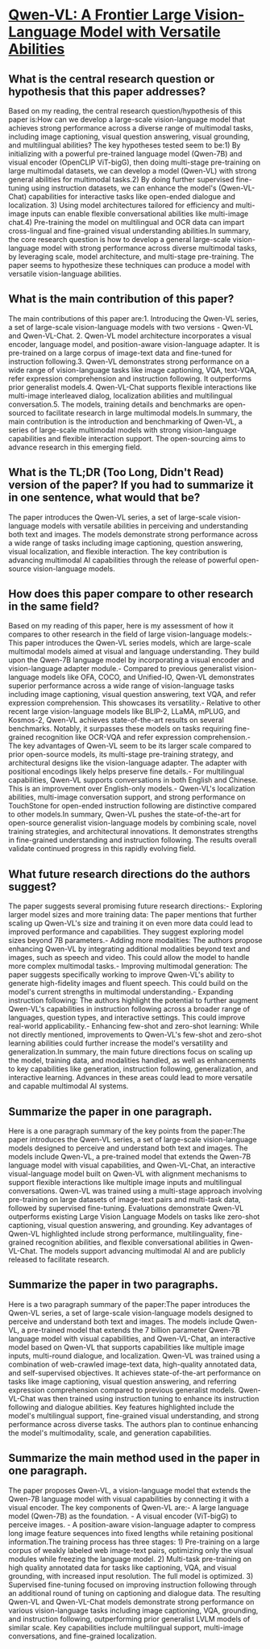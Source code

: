 # [Qwen-VL: A Frontier Large Vision-Language Model with Versatile Abilities](https://arxiv.org/abs/2308.12966)

## What is the central research question or hypothesis that this paper addresses?

Based on my reading, the central research question/hypothesis of this paper is:How can we develop a large-scale vision-language model that achieves strong performance across a diverse range of multimodal tasks, including image captioning, visual question answering, visual grounding, and multilingual abilities? The key hypotheses tested seem to be:1) By initializing with a powerful pre-trained language model (Qwen-7B) and visual encoder (OpenCLIP ViT-bigG), then doing multi-stage pre-training on large multimodal datasets, we can develop a model (Qwen-VL) with strong general abilities for multimodal tasks.2) By doing further supervised fine-tuning using instruction datasets, we can enhance the model's (Qwen-VL-Chat) capabilities for interactive tasks like open-ended dialogue and localization. 3) Using model architectures tailored for efficiency and multi-image inputs can enable flexible conversational abilities like multi-image chat.4) Pre-training the model on multilingual and OCR data can impart cross-lingual and fine-grained visual understanding abilities.In summary, the core research question is how to develop a general large-scale vision-language model with strong performance across diverse multimodal tasks, by leveraging scale, model architecture, and multi-stage pre-training. The paper seems to hypothesize these techniques can produce a model with versatile vision-language abilities.


## What is the main contribution of this paper?

The main contributions of this paper are:1. Introducing the Qwen-VL series, a set of large-scale vision-language models with two versions - Qwen-VL and Qwen-VL-Chat. 2. Qwen-VL model architecture incorporates a visual encoder, language model, and position-aware vision-language adapter. It is pre-trained on a large corpus of image-text data and fine-tuned for instruction following.3. Qwen-VL demonstrates strong performance on a wide range of vision-language tasks like image captioning, VQA, text-VQA, refer expression comprehension and instruction following. It outperforms prior generalist models.4. Qwen-VL-Chat supports flexible interactions like multi-image interleaved dialog, localization abilities and multilingual conversation.5. The models, training details and benchmarks are open-sourced to facilitate research in large multimodal models.In summary, the main contribution is the introduction and benchmarking of Qwen-VL, a series of large-scale multimodal models with strong vision-language capabilities and flexible interaction support. The open-sourcing aims to advance research in this emerging field.


## What is the TL;DR (Too Long, Didn't Read) version of the paper? If you had to summarize it in one sentence, what would that be?

The paper introduces the Qwen-VL series, a set of large-scale vision-language models with versatile abilities in perceiving and understanding both text and images. The models demonstrate strong performance across a wide range of tasks including image captioning, question answering, visual localization, and flexible interaction. The key contribution is advancing multimodal AI capabilities through the release of powerful open-source vision-language models.


## How does this paper compare to other research in the same field?

Based on my reading of this paper, here is my assessment of how it compares to other research in the field of large vision-language models:- This paper introduces the Qwen-VL series models, which are large-scale multimodal models aimed at visual and language understanding. They build upon the Qwen-7B language model by incorporating a visual encoder and vision-language adapter module.- Compared to previous generalist vision-language models like OFA, COCO, and Unified-IO, Qwen-VL demonstrates superior performance across a wide range of vision-language tasks including image captioning, visual question answering, text VQA, and refer expression comprehension. This showcases its versatility.- Relative to other recent large vision-language models like BLIP-2, LLaMA, mPLUG, and Kosmos-2, Qwen-VL achieves state-of-the-art results on several benchmarks. Notably, it surpasses these models on tasks requiring fine-grained recognition like OCR-VQA and refer expression comprehension.- The key advantages of Qwen-VL seem to be its larger scale compared to prior open-source models, its multi-stage pre-training strategy, and architectural designs like the vision-language adapter. The adapter with positional encodings likely helps preserve fine details.- For multilingual capabilities, Qwen-VL supports conversations in both English and Chinese. This is an improvement over English-only models.- Qwen-VL's localization abilities, multi-image conversation support, and strong performance on TouchStone for open-ended instruction following are distinctive compared to other models.In summary, Qwen-VL pushes the state-of-the-art for open-source generalist vision-language models by combining scale, novel training strategies, and architectural innovations. It demonstrates strengths in fine-grained understanding and instruction following. The results overall validate continued progress in this rapidly evolving field.


## What future research directions do the authors suggest?

The paper suggests several promising future research directions:- Exploring larger model sizes and more training data: The paper mentions that further scaling up Qwen-VL's size and training it on even more data could lead to improved performance and capabilities. They suggest exploring model sizes beyond 7B parameters.- Adding more modalities: The authors propose enhancing Qwen-VL by integrating additional modalities beyond text and images, such as speech and video. This could allow the model to handle more complex multimodal tasks.- Improving multimodal generation: The paper suggests specifically working to improve Qwen-VL's ability to generate high-fidelity images and fluent speech. This could build on the model's current strengths in multimodal understanding.- Expanding instruction following: The authors highlight the potential to further augment Qwen-VL's capabilities in instruction following across a broader range of languages, question types, and interactive settings. This could improve real-world applicability.- Enhancing few-shot and zero-shot learning: While not directly mentioned, improvements to Qwen-VL's few-shot and zero-shot learning abilities could further increase the model's versatility and generalization.In summary, the main future directions focus on scaling up the model, training data, and modalities handled, as well as enhancements to key capabilities like generation, instruction following, generalization, and interactive learning. Advances in these areas could lead to more versatile and capable multimodal AI systems.


## Summarize the paper in one paragraph.

Here is a one paragraph summary of the key points from the paper:The paper introduces the Qwen-VL series, a set of large-scale vision-language models designed to perceive and understand both text and images. The models include Qwen-VL, a pre-trained model that extends the Qwen-7B language model with visual capabilities, and Qwen-VL-Chat, an interactive visual-language model built on Qwen-VL with alignment mechanisms to support flexible interactions like multiple image inputs and multilingual conversations. Qwen-VL was trained using a multi-stage approach involving pre-training on large datasets of image-text pairs and multi-task data, followed by supervised fine-tuning. Evaluations demonstrate Qwen-VL outperforms existing Large Vision Language Models on tasks like zero-shot captioning, visual question answering, and grounding. Key advantages of Qwen-VL highlighted include strong performance, multilinguality, fine-grained recognition abilities, and flexible conversational abilities in Qwen-VL-Chat. The models support advancing multimodal AI and are publicly released to facilitate research.


## Summarize the paper in two paragraphs.

Here is a two paragraph summary of the paper:The paper introduces the Qwen-VL series, a set of large-scale vision-language models designed to perceive and understand both text and images. The models include Qwen-VL, a pre-trained model that extends the 7 billion parameter Qwen-7B language model with visual capabilities, and Qwen-VL-Chat, an interactive model based on Qwen-VL that supports capabilities like multiple image inputs, multi-round dialogue, and localization. Qwen-VL was trained using a combination of web-crawled image-text data, high-quality annotated data, and self-supervised objectives. It achieves state-of-the-art performance on tasks like image captioning, visual question answering, and referring expression comprehension compared to previous generalist models. Qwen-VL-Chat was then trained using instruction tuning to enhance its instruction following and dialogue abilities. Key features highlighted include the model's multilingual support, fine-grained visual understanding, and strong performance across diverse tasks. The authors plan to continue enhancing the model's multimodality, scale, and generation capabilities.


## Summarize the main method used in the paper in one paragraph.

The paper proposes Qwen-VL, a vision-language model that extends the Qwen-7B language model with visual capabilities by connecting it with a visual encoder. The key components of Qwen-VL are:- A large language model (Qwen-7B) as the foundation. - A visual encoder (ViT-bigG) to perceive images. - A position-aware vision-language adapter to compress long image feature sequences into fixed lengths while retaining positional information.The training process has three stages: 1) Pre-training on a large corpus of weakly labeled web image-text pairs, optimizing only the visual modules while freezing the language model. 2) Multi-task pre-training on high quality annotated data for tasks like captioning, VQA, and visual grounding, with increased input resolution. The full model is optimized. 3) Supervised fine-tuning focused on improving instruction following through an additional round of tuning on captioning and dialogue data. The resulting Qwen-VL and Qwen-VL-Chat models demonstrate strong performance on various vision-language tasks including image captioning, VQA, grounding, and instruction following, outperforming prior generalist LVLM models of similar scale. Key capabilities include multilingual support, multi-image conversations, and fine-grained localization.
